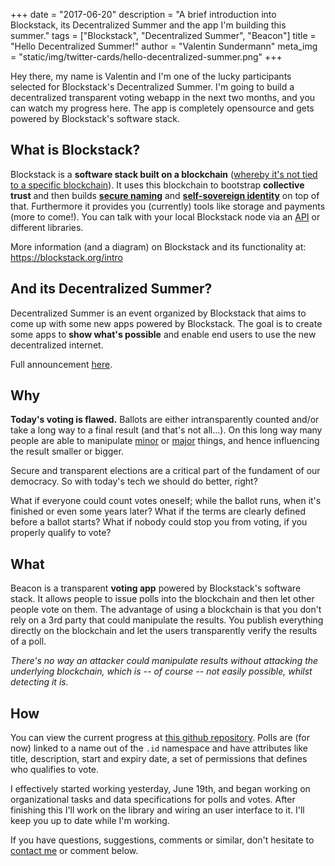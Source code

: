+++
date = "2017-06-20"
description = "A brief introduction into Blockstack, its Decentralized Summer and the app I'm building this summer."
tags = ["Blockstack", "Decentralized Summer", "Beacon"]
title = "Hello Decentralized Summer!"
author = "Valentin Sundermann"
meta_img = "static/img/twitter-cards/hello-decentralized-summer.png"
+++

Hey there, my name is Valentin and I'm one of the lucky participants selected for Blockstack's Decentralized Summer. I'm going to build a decentralized transparent voting webapp in the next two months, and you can watch my progress here. The app is completely opensource and gets powered by Blockstack's software stack.

## What is Blockstack?
Blockstack is a **software stack built on a blockchain** ([whereby it's not tied to a specific blockchain](https://github.com/blockstack/virtualchain)). It uses this blockchain to bootstrap **collective trust** and then builds **[secure naming](https://en.wikipedia.org/wiki/Zooko%27s_triangle)** and **[self-sovereign identity](https://explorer.blockstack.org/name/vsund.id)** on top of that. Furthermore it provides you (currently) tools like storage and payments (more to come!). You can talk with your local Blockstack node via an [API](https://github.com/blockstack/blockstack-core/tree/master/api) or different libraries.

More information (and a diagram) on Blockstack and its functionality at: https://blockstack.org/intro

## And its Decentralized Summer?
Decentralized Summer is an event organized by Blockstack that aims to come up with some new apps powered by Blockstack. The goal is to create some apps to **show what's possible** and enable end users to use the new decentralized internet.

Full announcement [here](https://www.eventbrite.com/e/blockstacks-decentralized-summer-tickets-34395687427).

## Why
**Today's voting is flawed.** Ballots are either intransparently counted and/or take a long way to a final result (and that's not all...). On this long way many people are able to manipulate [minor](http://news.nationalpost.com/news/canada/racknine-inc-fraudulent-election-calls-traced) or [major](https://en.wikipedia.org/wiki/Russian_legislative_election,_2011#Irregularities) things, and hence influencing the result smaller or bigger.

Secure and transparent elections are a critical part of the fundament of our democracy. So with today's tech we should do better, right?

What if everyone could count votes oneself; while the ballot runs, when it's finished or even some years later?
What if the terms are clearly defined before a ballot starts?
What if nobody could stop you from voting, if you properly qualify to vote?

## What
Beacon is a transparent **voting app** powered by Blockstack's software stack. It allows people to issue polls into the blockchain and then let other people vote on them. The advantage of using a blockchain is that you don't rely on a 3rd party that could manipulate the results. You publish everything directly on the blockchain and let the users transparently verify the results of a poll.

_There's no way an attacker could manipulate results without attacking the underlying blockchain, which is -- of course -- not easily possible, whilst detecting it is._

## How
You can view the current progress at [this github repository](https://github.com/ntzwrk/beacon). Polls are (for now) linked to a name out of the `.id` namespace and have attributes like title, description, start and expiry date, a set of permissions that defines who qualifies to vote.

I effectively started working yesterday, June 19th, and began working on organizational tasks and data specifications for polls and votes. After finishing this I'll work on the library and wiring an user interface to it. I'll keep you up to date while I'm working.

If you have questions, suggestions, comments or similar, don't hesitate to [contact me](/contact/) or comment below.
